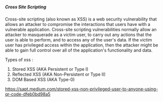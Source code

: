 
##### Cross Site Scripting
Cross-site scripting (also known as XSS) is a web security vulnerability that allows an attacker to compromise the interactions that users have with a vulnerable application. Cross-site scripting vulnerabilities normally allow an attacker to masquerade as a victim user, to carry out any actions that the user is able to perform, and to access any of the user's data. If the victim user has privileged access within the application, then the attacker might be able to gain full control over all of the application's functionality and data.

Types of xss :

1. Stored XSS (AKA Persistent or Type I)
2. Reflected XSS (AKA Non-Persistent or Type II)
3. DOM Based XSS (AKA Type-0)

https://sapt.medium.com/stored-xss-non-privileged-user-to-anyone-using-qr-code-dfeb0bd98a5

